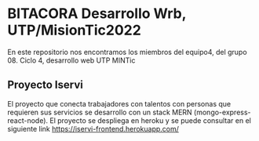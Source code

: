 # BITACORA Desarrollo Wrb, UTP/MisionTic2022
En este repositorio nos encontramos los miembros del equipo4, del grupo 08. Ciclo 4, desarrollo web UTP MINTic
## Proyecto Iservi
El proyecto que conecta trabajadores con talentos con personas que requieren sus servicios se desarrollo con un stack MERN (mongo-express-react-node). 
El proyecto se despliega en heroku y se puede consultar en el siguiente link
https://iservi-frontend.herokuapp.com/
